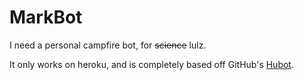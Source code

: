 MarkBot
=======

I need a personal campfire bot, for <del>science</del> lulz.

It only works on heroku, and is completely based off GitHub's [Hubot](http://www.github.com/github/hubot).

